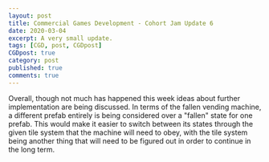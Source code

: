 ```yaml
---
layout: post
title: Commercial Games Development - Cohort Jam Update 6
date: 2020-03-04
excerpt: A very small update. 
tags: [CGD, post, CGDpost]
CGDpost: true
category: post
published: true
comments: true
--- 
```

Overall, though not much has happened this week ideas about further implementation are being discussed. In terms of the fallen vending machine, a different prefab entirely is being considered over a "fallen" state for one prefab. This would make it easier to switch between its states through the given tile system that the machine will need to obey, with the tile system being another thing that will need to be figured out in order to continue in the long term.
